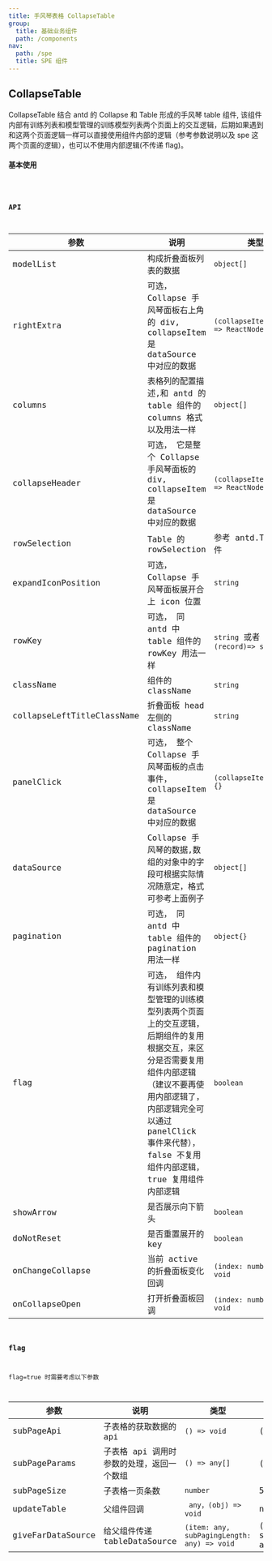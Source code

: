 ```yaml
---
title: 手风琴表格 CollapseTable
group:
  title: 基础业务组件
  path: /components
nav:
  path: /spe
  title: SPE 组件
---
```


## CollapseTable

CollapseTable 结合 antd 的 Collapse 和 Table 形成的手风琴 table 组件, 该组件内部有训练列表和模型管理的训练模型列表两个页面上的交互逻辑，后期如果遇到和这两个页面逻辑一样可以直接使用组件内部的逻辑（参考参数说明以及 spe 这两个页面的逻辑），也可以不使用内部逻辑(不传递 flag)。

#### 基本使用

<code src="./demos/basic.tsx" />

### API

| 参数 | 说明 | 类型 | 默认值 |
| --- | --- | --- | --- |
| modelList | 构成折叠面板列表的数据 | `object[]` | [] |
| rightExtra | 可选， Collapse 手风琴面板右上角的 div, collapseItem 是 dataSource 中对应的数据 | `(collapseItem: any) => ReactNode` | - |
| columns | 表格列的配置描述,和 antd 的 table 组件的 columns 格式以及用法一样 | `object[]` | [] |
| collapseHeader | 可选， 它是整个 Collapse 手风琴面板的 div, collapseItem 是 dataSource 中对应的数据 | `(collapseItem: any) => ReactNode` | - |
| rowSelection | Table 的 rowSelection | 参考 antd.Table 组件 |  |
| expandIconPosition | 可选， Collapse 手风琴面板展开合上 icon 位置 | `string` | left |
| rowKey | 可选， 同 antd 中 table 组件的 rowKey 用法一样 | `string` 或者 `(record)=> string` | id |
| className | 组件的 className | `string` | '' |
| collapseLeftTitleClassName | 折叠面板 head 左侧的 className | `string` | '' |
| panelClick | 可选， 整个 Collapse 手风琴面板的点击事件，collapseItem 是 dataSource 中对应的数据 | `(collapseItem:any)=>{}` | (collapseItem:any)=>{} |
| dataSource | Collapse 手风琴的数据,数组的对象中的字段可根据实际情况随意定，格式可参考上面例子 | `object[]` | [] |
| pagination | 可选， 同 antd 中 table 组件的 pagination 用法一样 | `object{}` | null |
| flag | 可选， 组件内有训练列表和模型管理的训练模型列表两个页面上的交互逻辑，后期组件的复用根据交互，来区分是否需要复用组件内部逻辑（建议不要再使用内部逻辑了，内部逻辑完全可以通过 panelClick 事件来代替），false 不复用组件内部逻辑，true 复用组件内部逻辑 | `boolean` | false |
| showArrow | 是否展示向下箭头 | `boolean` | true |
| doNotReset | 是否重置展开的 key | `boolean` | false |
| onChangeCollapse | 当前 active 的折叠面板变化回调 | `(index: number) => void` | ()=>{} |
| onCollapseOpen | 打开折叠面板回调 | `(index: number) => void` | ()=>{} |

### flag

flag=true 时需要考虑以下参数

| 参数 | 说明 | 类型 | 默认值 |
| --- | --- | --- | --- |
| subPageApi | 子表格的获取数据的 api | `() => void` | () => {} |
| subPageParams | 子表格 api 调用时参数的处理，返回一个数组 | `() => any[]` | () => any[] |
| subPageSize | 子表格一页条数 | `number` | 5 |
| updateTable | 父组件回调 | ` any，(obj) => void` | null |
| giveFarDataSource | 给父组件传递 tableDataSource | `(item: any, subPagingLength: any) => void` | (item: any, subPagingLength: any) => void |
